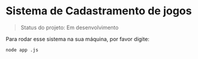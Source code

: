 # Sistema de Cadastramento de jogos

> Status do projeto: Em desenvolvimento

Para rodar esse sistema na sua máquina, por favor digite:

````
node app .js
````
